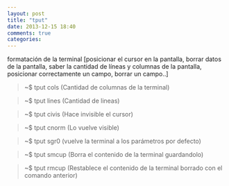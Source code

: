 ```yaml
---
layout: post
title: "tput"
date: 2013-12-15 18:40
comments: true
categories: 
---
```

formatación de la terminal [posicionar el cursor en la pantalla, borrar datos de la pantalla, saber la cantidad de líneas y columnas de la pantalla, posicionar correctamente un campo, borrar un campo..]

>~$ tput cols  (Cantidad de columnas de la terminal)

>~$ tput lines (Cantidad de lineas)

>~$ tput civis (Hace invisible el cursor)

>~$ tput cnorm (Lo vuelve visible)

>~$ tput sgr0 (vuelve la terminal a los parámetros por defecto)

>~$ tput smcup (Borra el contenido de la terminal guardandolo)

>~$ tput rmcup (Restablece el contenido de la terminal borrado con el comando anterior)

